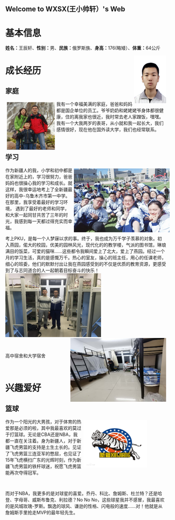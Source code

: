 ## Welcome to WXSX(王小帅轩）'s Web
<script src="javascript/101.js"></script>
<h1><b>基本信息</b></h1>
<p><b>姓名：</b>王辰轩、<b>性别：</b>男、<b>民族：</b>俄罗斯族、<b>身高：</b>176(略矮）、<b>体重：</b>64公斤</p>
<img src="2010306147.jpg" width="100" height="150" align="right"> 
<h1><b>成长经历</b></h1> 
<h2><b>家庭</b></h2>
<p style="width:500px;">
<img src="王立刚和老婆孩子B.jpg" width="150" height="150" align="left" hspace="5" vspace="5"> 
我有一个幸福美满的家庭，爸爸和妈妈都是国企单位的员工。爷爷奶奶和姥姥姥爷身体都很健康，住的离我家也很近，我时常去老人家蹭饭，嘿嘿。
我有一个大我两岁的表哥，从小就和我一起长大，我们感情很好，现在他在国外读大学，我们也经常联系。</p><br>
<h2><b>学习</b></h2>
<p style="width:520px;">
<img src="微信图片_20201005091153.jpg" width="300" height="200" align="right" hspace="5" vspace="5"> 
作为新疆人的我，小学和初中都是在家附近上的，学习很努力，爸爸妈妈也很操心我的学习和成长。就这样，我很幸运地考上了全新疆最好的高中-乌鲁木齐市第一中学。在那里，我享受着最好的学习环境，
  遇到了最好的老师和同学，和大家一起同甘共苦了三年的时光，我感到每一天都过得充实而幸福。</p>
  <p>考上PKU，是每一个人梦寐以求的事。终于，我也成为万千学子羡慕的对象。初入燕园，偌大的校园，优美的园林风光，现代化的的教学楼，气派的图书馆，琳琅满目的饭菜，可爱的猫咪……这些都令我瞬间爱上了北大，爱上了燕园。经过一个月的学习生活，真的是感慨万千。热心的室友，操心的班主任，用心的任课老师，细心的班委，他们的默默付出让我在燕园感受到的不仅是优质的教育资源，更感受到了与志同道合的人一起朝着目标奋斗的快乐！
  <img src="高中宿舍.JPG" width="300" height="200" align="left " >
  <img src="大学宿舍.jpg" width="300" height="200" align="right"></p><br>
 <p>高中宿舍和大学宿舍</p><br>
<h1><b>兴趣爱好</b></h1> 
<h2><b>篮球</b></h2>
<p style="width:450px;">
<img src="飞虎.png" width="200" height="150" align="right" hspace="5" vspace="5"> 
  作为一个阳光的大男孩，对于体育的热爱那是必须的啦，其中我最喜欢的莫过于打篮球。无论是CBA还是NBA，我都一直在关注着。身为新疆人，对于新疆飞虎男篮的支持是土生土长的。见证了飞虎男篮三连亚军的憋屈，也见证了15年飞虎横扫广东的光辉时刻，作为新疆飞虎男篮的铁杆球迷，祝愿飞虎男篮能再次夺得冠军。</p><br>
  <p>而对于NBA，我更多的是对球星的喜爱。乔丹、科比、詹姆斯、杜兰特？还是哈登、字母哥、威斯布鲁克、利拉德？No No No，这些球星我并不感冒，我最喜欢的是风城玫瑰-罗斯。飘逸的球风、谦逊的性格、闪电般的速度……对！他就是从詹姆斯手里抢走MVP的最年轻先生。
  <a href="https://v.qq.com/x/cover/w86q1caaf9764br/g0016qmr11e.html?ptag=qqbrowser" title="罗斯50佳"></a>
  
